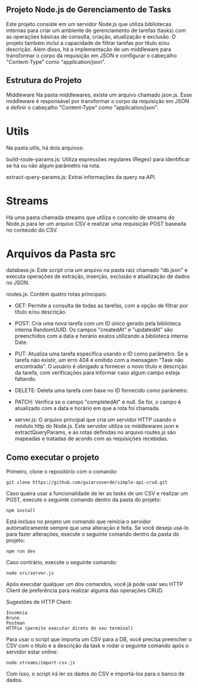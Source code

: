 ## Projeto Node.js de Gerenciamento de Tasks
Este projeto consiste em um servidor Node.js que utiliza bibliotecas internas para criar um ambiente de gerenciamento de tarefas (tasks) com as operações básicas de consulta, criação, atualização e exclusão. O projeto também inclui a capacidade de filtrar tarefas por título e/ou descrição. Além disso, há a implementação de um middleware para transformar o corpo da requisição em JSON e configurar o cabeçalho "Content-Type" como "application/json".

## Estrutura do Projeto
Middleware
Na pasta middlewares, existe um arquivo chamado json.js. Esse middleware é responsável por transformar o corpo da requisição em JSON e definir o cabeçalho "Content-Type" como "application/json".

# Utils
Na pasta utils, há dois arquivos:

build-route-params.js: Utiliza expressões regulares (Regex) para identificar se há ou não algum parâmetro na rota.

extract-query-params.js: Extrai informações da query na API.

# Streams
Há uma pasta chamada streams que utiliza o conceito de streams do Node.js para ler um arquivo CSV e realizar uma requisição POST baseada no conteúdo do CSV.

# Arquivos da Pasta src
database.js: Este script cria um arquivo na pasta raiz chamado "db.json" e executa operações de extração, inserção, exclusão e atualização de dados no JSON.

routes.js: Contém quatro rotas principais:

- GET: Permite a consulta de todas as tarefas, com a opção de filtrar por título e/ou descrição.

- POST: Cria uma nova tarefa com um ID único gerado pela biblioteca interna RandomUUID. Os campos "createdAt" e "updatedAt" são preenchidos com a data e horário exatos utilizando a biblioteca interna Date.

- PUT: Atualiza uma tarefa específica usando o ID como parâmetro. Se a tarefa não existir, um erro 404 é emitido com a mensagem "Task não encontrada". O usuário é obrigado a fornecer o novo título e descrição da tarefa, com verificações para informar caso algum campo esteja faltando.

- DELETE: Deleta uma tarefa com base no ID fornecido como parâmetro.

- PATCH: Verifica se o campo "completedAt" é null. Se for, o campo é atualizado com a data e horário em que a rota foi chamada.

- server.js: O arquivo principal que cria um servidor HTTP usando o módulo http do Node.js. Este servidor utiliza os middlewares json e extractQueryParams, e as rotas definidas no arquivo routes.js são mapeadas e tratadas de acordo com as requisições recebidas.

## Como executar o projeto
Primeiro, clone o repositório com o comando:
```console
git clone https://github.com/guiarcoverde/simple-api-crud.git
```
Caso queira usar a funcionalidade de ler as tasks de um CSV e realizar um POST, execute o seguinte comando dentro da pasta do projeto:
```console
npm install
```
Está incluso no projeto um comando que reinicia o servidor automaticamente sempre que uma alteração é feita. Se você deseja usá-lo para fazer alterações, execute o seguinte comando dentro da pasta do projeto:
```console
npm run dev
```
Caso contrário, execute o seguinte comando:
```console
node src/server.js
```
Após executar qualquer um dos comandos, você já pode usar seu HTTP Client de preferência para realizar alguma das operações CRUD.



Sugestões de HTTP Client:
```console
Insomnia
Bruno
Postman
HTTPie (permite executar direto do seu terminal)
```

Para usar o script que importa um CSV para a DB, você precisa preencher o CSV com o título e a descrição da task e rodar o seguinte comando após o servidor estar online:
```console
node streams/import-csv.js
```
Com isso, o script irá ler os dados do CSV e importá-los para o banco de dados.